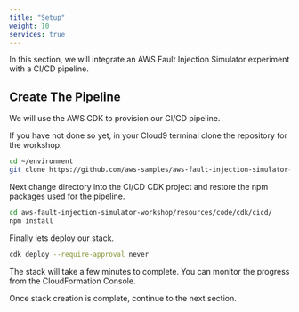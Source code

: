 ```yaml
---
title: "Setup"
weight: 10
services: true
---
```


In this section, we will integrate an AWS Fault Injection Simulator experiment with a CI/CD pipeline.

## Create The Pipeline

We will use the AWS CDK to provision our CI/CD pipeline.  

If you have not done so yet, in your Cloud9 terminal clone the repository for the workshop.

```bash
cd ~/environment
git clone https://github.com/aws-samples/aws-fault-injection-simulator-workshop.git
```

Next change directory into the CI/CD CDK project and restore the npm packages used for the pipeline.

```bash
cd aws-fault-injection-simulator-workshop/resources/code/cdk/cicd/
npm install
```

Finally lets deploy our stack.

```bash
cdk deploy --require-approval never
```

The stack will take a few minutes to complete. You can monitor the progress from the CloudFormation Console. 

Once stack creation is complete, continue to the next section.
